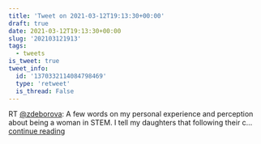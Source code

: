 ```yaml
---
title: 'Tweet on 2021-03-12T19:13:30+00:00'
draft: true
date: 2021-03-12T19:13:30+00:00
slug: '202103121913'
tags:
  - tweets
is_tweet: true
tweet_info:
  id: '1370332114084798469'
  type: 'retweet'
  is_thread: False
---
```




RT [@zdeborova](https://x.com/zdeborova): A few words on my personal experience and perception about being a woman in STEM. I tell my daughters that following their c… [continue reading](https://x.com/sytelus/status/1370332114084798469)
